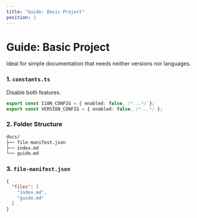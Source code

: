 ```yaml
---
title: "Guide: Basic Project"
position: 1
---
```


# Guide: Basic Project

Ideal for simple documentation that needs neither versions nor languages.

### 1. `constants.ts`
Disable both features.
```typescript
export const I18N_CONFIG = { enabled: false, /*...*/ };
export const VERSION_CONFIG = { enabled: false, /*...*/ };
```

### 2. Folder Structure
```bash
docs/
├── file-manifest.json
├── index.md
└── guide.md
```

### 3. `file-manifest.json`
```json
{
  "files": [
    "index.md",
    "guide.md"
  ]
}
```
